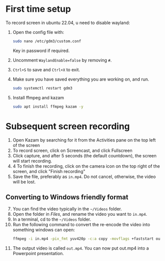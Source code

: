 # First time setup
To record screen in ubuntu 22.04, u need to disable wayland:
1. Open the config file with:
   ```bash
   sudo nano /etc/gdm3/custom.conf
   ```
   Key in password if required.
  
2. Uncomment `WaylandEnable=false` by removing `#`.
3. `Ctrl+S` to save and `Ctrl+X` to exit.
4. Make sure you have saved everything you are working on, and run.
   ```bash
   sudo systemctl restart gdm3
   ```

5. Install ffmpeg and kazam
   ```bash
   sudo apt install ffmpeg kazam -y
   ```

# Subsequent screen recording
1. Open Kazam by searching for it from the Activities pane on the top left of the screen
2. To record screen, click on Screencast, and click Fullscreen
3. Click capture, and after 5 seconds (the default countdown), the screen will start recording.
4. 4 To finish the recording, click on the camera icon on the top right of the screen, and click "Finish recording"
6. Save the file, preferably as `in.mp4`. Do not cancel, otherwise, the video will be lost.

## Converting to Windows friendly format
7. You can find the video typically in the `~/Videos` folder.
8. Open the folder in *Files*, and rename the video you want to `in.mp4`.
9. In a terminal, cd to the `~/Videos` folder.
10. Run the following command to convert the re-encode the video into something windows can open:
    ```bash
    ffmpeg -i in.mp4 -pix_fmt yuv420p -c:a copy -movflags +faststart out.mp4
    ```
11. The output video is called `out.mp4`. You can now put out.mp4 into a Powerpoint presentation.
